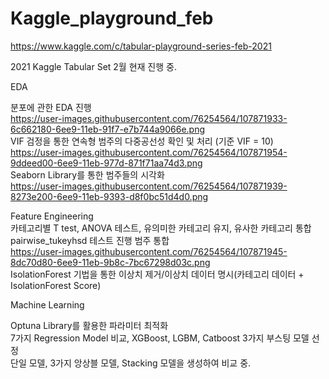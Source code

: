 # Kaggle_playground_feb
https://www.kaggle.com/c/tabular-playground-series-feb-2021


2021 Kaggle Tabular Set 2월
현재 진행 중.

EDA

분포에 관한 EDA 진행  
https://user-images.githubusercontent.com/76254564/107871933-6c662180-6ee9-11eb-91f7-e7b744a9066e.png  
VIF 검정을 통한 연속형 범주의 다중공선성 확인 및 처리 (기준 VIF = 10)  
https://user-images.githubusercontent.com/76254564/107871954-9ddeed00-6ee9-11eb-977d-871f71aa74d3.png  
Seaborn Library를 통한 범주들의 시각화  
https://user-images.githubusercontent.com/76254564/107871939-8273e200-6ee9-11eb-9393-d8f0bc51d4d0.png  


Feature Engineering  
카테고리별 T test, ANOVA 테스트, 유의미한 카테고리 유지, 유사한 카테고리 통합  
pairwise_tukeyhsd 테스트 진행 범주 통합  
https://user-images.githubusercontent.com/76254564/107871945-8dc70d80-6ee9-11eb-9b8c-7bc67298d03c.png  
IsolationForest 기법을 통한 이상치 제거/이상치 데이터 명시(카테고리 데이터 + IsolationForest Score)  

Machine Learning  

Optuna Library를 활용한 파라미터 최적화  
7가지 Regression Model 비교, XGBoost, LGBM, Catboost 3가지 부스팅 모델 선정  
단일 모델, 3가지 앙상블 모델, Stacking 모델을 생성하여 비교 중.  
